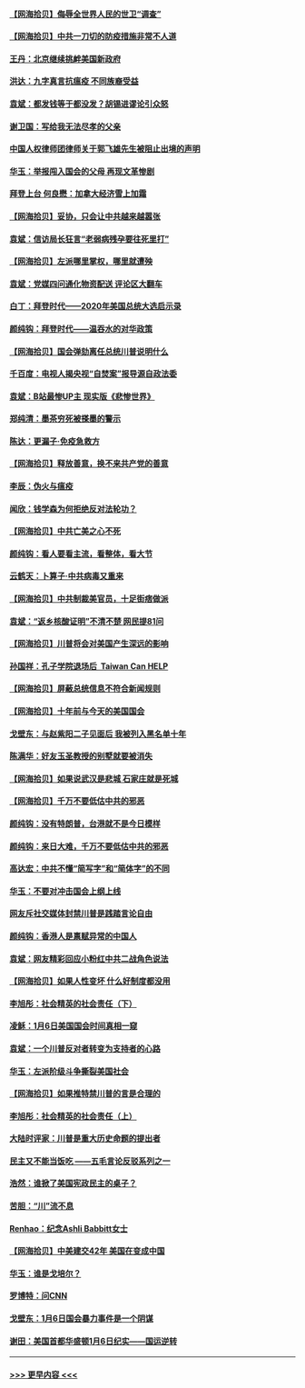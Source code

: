 #### [【网海拾贝】侮辱全世界人民的世卫“调查”](../pages/nsc993/n12727884.md?t=02030151) 
#### [【网海拾贝】中共一刀切的防疫措施非常不人道](../pages/nsc993/n12724879.md?t=02030151) 
#### [王丹：北京继续挑衅美国新政府](../pages/nsc993/n12722456.md?t=02030151) 
#### [洪达：九字真言抗瘟疫 不同族裔受益](../pages/nsc993/n12722448.md?t=02030151) 
#### [袁斌：都发钱等于都没发？胡锡进谬论引众怒](../pages/nsc993/n12722393.md?t=02030151) 
#### [谢卫国：写给我无法尽孝的父亲](../pages/nsc993/n12720325.md?t=02030151) 
#### [中国人权律师团律师关于郭飞雄先生被阻止出境的声明](../pages/nsc993/n12720203.md?t=02030151) 
#### [华玉：举报闯入国会的父母 再现文革惨剧](../pages/nsc993/n12719070.md?t=02030151) 
#### [拜登上台 何良懋：加拿大经济雪上加霜](../pages/nsc993/n12718943.md?t=02030151) 
#### [【网海拾贝】妥协，只会让中共越来越嚣张](../pages/nsc993/n12717392.md?t=02030151) 
#### [袁斌：信访局长狂言“老弱病残孕要往死里打”](../pages/nsc993/n12717343.md?t=02030151) 
#### [【网海拾贝】左派哪里掌权，哪里就遭殃](../pages/nsc993/n12715009.md?t=02030151) 
#### [袁斌：党媒四问通化物资配送 评论区大翻车](../pages/nsc993/n12714950.md?t=02030151) 
#### [白丁：拜登时代——2020年美国总统大选启示录](../pages/nsc993/n12714920.md?t=02030151) 
#### [颜纯钩：拜登时代——温吞水的对华政策](../pages/nsc993/n12713245.md?t=02030151) 
#### [【网海拾贝】国会弹劾离任总统川普说明什么](../pages/nsc993/n12712816.md?t=02030151) 
#### [千百度：电视人揭央视“自焚案”报导源自政法委](../pages/nsc993/n12709760.md?t=02030151) 
#### [袁斌：B站最惨UP主 现实版《悲惨世界》](../pages/nsc993/n12709686.md?t=02030151) 
#### [郑纯清：墨茶穷死被搽墨的警示](../pages/nsc993/n12709262.md?t=02030151) 
#### [陈达：更漏子·免疫急救方](../pages/nsc993/n12709244.md?t=02030151) 
#### [【网海拾贝】释放善意，换不来共产党的善意](../pages/nsc993/n12708361.md?t=02030151) 
#### [李辰：伪火与瘟疫](../pages/nsc993/n12707981.md?t=02030151) 
#### [闻欣：钱学森为何拒绝反对法轮功？](../pages/nsc993/n12707407.md?t=02030151) 
#### [【网海拾贝】中共亡美之心不死](../pages/nsc993/n12707621.md?t=02030151) 
#### [颜纯钩：看人要看主流，看整体，看大节](../pages/nsc993/n12707536.md?t=02030151) 
#### [云鹤天：卜算子‧中共病毒又重来](../pages/nsc993/n12707408.md?t=02030151) 
#### [【网海拾贝】中共制裁美官员，十足街痞做派](../pages/nsc993/n12705115.md?t=02030151) 
#### [袁斌：“返乡核酸证明”不清不楚 网民提81问](../pages/nsc993/n12704982.md?t=02030151) 
#### [【网海拾贝】川普将会对美国产生深远的影响](../pages/nsc993/n12703045.md?t=02030151) 
#### [孙国祥：孔子学院退场后  Taiwan Can HELP](../pages/nsc993/n12702430.md?t=02030151) 
#### [【网海拾贝】屏蔽总统信息不符合新闻规则](../pages/nsc993/n12699998.md?t=02030151) 
#### [【网海拾贝】十年前与今天的美国国会](../pages/nsc993/n12696993.md?t=02030151) 
#### [戈壁东：与赵紫阳二子见面后 我被列入黑名单十年](../pages/nsc993/n12696215.md?t=02030151) 
#### [陈满华：好友玉圣教授的别墅就要被消失](../pages/nsc993/n12695411.md?t=02030151) 
#### [【网海拾贝】如果说武汉是悲城 石家庄就是死城](../pages/nsc993/n12694589.md?t=02030151) 
#### [【网海拾贝】千万不要低估中共的邪恶](../pages/nsc993/n12692771.md?t=02030151) 
#### [颜纯钩：没有特朗普，台港就不是今日模样](../pages/nsc993/n12692678.md?t=02030151) 
#### [颜纯钩：来日大难，千万不要低估中共的邪恶](../pages/nsc993/n12692080.md?t=02030151) 
#### [高达宏：中共不懂“简写字”和“简体字”的不同](../pages/nsc993/n12692068.md?t=02030151) 
#### [华玉：不要对冲击国会上纲上线](../pages/nsc993/n12689948.md?t=02030151) 
#### [网友斥社交媒体封禁川普是践踏言论自由](../pages/nsc993/n12687482.md?t=02030151) 
#### [颜纯钩：香港人是禀赋异常的中国人](../pages/nsc993/n12685142.md?t=02030151) 
#### [袁斌：网友精彩回应小粉红中共二战角色说法](../pages/nsc993/n12684994.md?t=02030151) 
#### [【网海拾贝】如果人性变坏 什么好制度都没用](../pages/nsc993/n12683000.md?t=02030151) 
#### [李旭彤：社会精英的社会责任（下）](../pages/nsc993/n12680604.md?t=02030151) 
#### [凌稣：1月6日美国国会时间真相一窥](../pages/nsc993/n12682780.md?t=02030151) 
#### [袁斌：一个川普反对者转变为支持者的心路](../pages/nsc993/n12682700.md?t=02030151) 
#### [华玉：左派阶级斗争撕裂美国社会](../pages/nsc993/n12681226.md?t=02030151) 
#### [【网海拾贝】如果推特禁川普的言是合理的](../pages/nsc993/n12681232.md?t=02030151) 
#### [李旭彤：社会精英的社会责任（上）](../pages/nsc993/n12680501.md?t=02030151) 
#### [大陆时评家：川普是重大历史命题的提出者](../pages/nsc993/n12679904.md?t=02030151) 
#### [民主又不能当饭吃 ——五毛言论反驳系列之一](../pages/nsc993/n12679877.md?t=02030151) 
#### [浩然：谁掀了美国宪政民主的桌子？](../pages/nsc993/n12679850.md?t=02030151) 
#### [苦胆：“川”流不息](../pages/nsc993/n12678388.md?t=02030151) 
#### [Renhao：纪念Ashli Babbitt女士](../pages/nsc993/n12678359.md?t=02030151) 
#### [【网海拾贝】中美建交42年 美国在变成中国](../pages/nsc993/n12678324.md?t=02030151) 
#### [华玉：谁是戈培尔？](../pages/nsc993/n12677515.md?t=02030151) 
#### [罗博特：问CNN](../pages/nsc993/n12677172.md?t=02030151) 
#### [戈壁东：1月6日国会暴力事件是一个阴谋](../pages/nsc993/n12674639.md?t=02030151) 
#### [谢田：美国首都华盛顿1月6日纪实——国运逆转](../pages/nsc993/n12673190.md?t=02030151) 

----
#### [ >>> 更早内容 <<< ](../indexes/nsc993-earlier.md)
